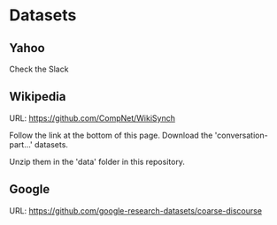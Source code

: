 # Datasets

## Yahoo
Check the Slack

## Wikipedia
URL: https://github.com/CompNet/WikiSynch

Follow the link at the bottom of this page. Download the 'conversation-part...' datasets. 

Unzip them in the 'data' folder in this repository.

## Google
URL: https://github.com/google-research-datasets/coarse-discourse

